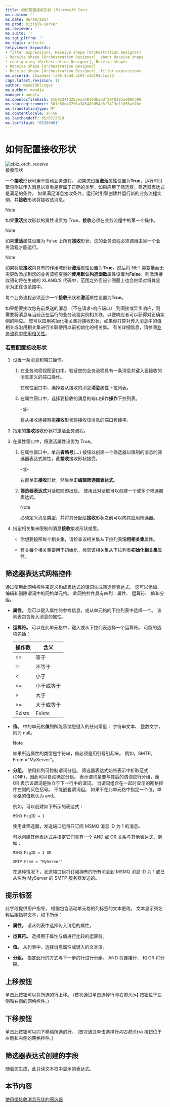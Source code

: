 ```yaml
---
title: 如何配置接收形状 |Microsoft Docs
ms.custom: ''
ms.date: 06/08/2017
ms.prod: biztalk-server
ms.reviewer: ''
ms.suite: ''
ms.tgt_pltfrm: ''
ms.topic: article
helpviewer_keywords:
- filter expressions, Receive shape [Orchestration Designer]
- Receive shape [Orchestration Designer], about Receive shape
- configuring [Orchestration Designer], Receive shapes
- Receive shape [Orchestration Designer]
- Receive shape [Orchestration Designer], filter expressions
ms.assetid: 15aadee4-fa05-4edd-a191-e4d191c1ea22
caps.latest.revision: 11
author: MandiOhlinger
ms.author: mandia
manager: anneta
ms.openlocfilehash: 5169234fd253eaa4819db5edf29f018bae09bb90
ms.sourcegitcommit: 381e83d43796a345488d54b3f7413e11d56ad7be
ms.translationtype: MT
ms.contentlocale: zh-CN
ms.lasthandoff: 05/07/2019
ms.locfileid: "65386001"
---
```

# <a name="how-to-configure-the-receive-shape"></a>如何配置接收形状
![](../core/media/ebiz-orch-receive.gif "ebiz_orch_receive")  
接收形状  

 一个**接收**形状可用于启动业务流程。 如果您设置**激活**属性设置为**True**，运行时引擎将测试传入消息以查看是否属于正确的类型，如果应用了筛选器，筛选器表达式是满足的条件。 如果满足消息接收条件，运行时引擎创建并运行新的业务流程实例，并**接收**形状将接收该消息。  

> [!NOTE]
>  如果**激活**接收形状的属性设置为 True，**接收**必须在业务流程中的第一个操作。  

> [!NOTE]
>  如果**激活**属性设置为 False 上所有**接收**形状，您的业务流程必须调用由另一个业务流程才能运行。  

> [!NOTE]
>  如果将放**接收**内具有的作用域形状**激活**属性设置为**True**，然后将.NET 类变量而无需更改添加到您的业务流程变量的**使用默认构造函数**属性设置为**False**，则激活接收语句将在生成的 XLANG/S 代码中，范围之外但设计图面上也会继续对将其显示为正在该范围中。  

 每个业务流程必须至少一个**接收**形状和**激活**属性设置为**True**。  

 如果想要接收您先前发送的消息 （不在请求-响应端口） 到间接或异步响应，则需要将消息与当前正在运行的业务流程实例相关联，以便响应者可以获得对正确实例的响应。 您可以应用初始化相关集对接收形状，如果你打算对传入消息中的值相关或沿用相关集进行关联使用以前初始化的相关集。 有关详细信息，请参阅[业务流程中使用相关性](../core/using-correlations-in-orchestrations.md)。  

### <a name="to-configure-a-receive-shape"></a>若要配置接收形状  

1.  设置一条消息和端口操作。  

    1.  在业务流程视图窗口中，验证您的业务流程具有一条消息并键入要接收的消息定义的端口操作。  

         在属性窗口中，选择要从接收的消息**消息**属性下拉列表。  

    2.  在属性窗口中，选择要接收的消息的端口操作**操作**下拉列表。  

         -或-  

         将从接收连接器拖**接收**形状将接收该消息的端口套接字。  

2.  指定的**接收**接收形状将激活业务流程。  

3.  在属性窗口中，将激活属性设置为 True。  

    1.  在属性窗口中，单击**省略号**(**...**) 按钮以创建一个筛选器以限制的消息的筛选器表达式属性，此**接收**接收形状接受。  

         -或-  

         右键单击**接收**形状，然后单击**编辑筛选器表达式**。  

    2.  **筛选器表达式**对话框随即出现。 使用此对话框可以创建一个或多个筛选器表达式。  

        > [!NOTE]
        >  必须定义消息类型，并将其分配给**接收**形状之前可以向其应用筛选器。  

4.  指定相关集来限制的消息**接收**接收形状接受。  

    -   你想要按照每个相关集，请检查该相关集从下拉列表**沿用相关集**属性。  

    -   有关每个相关集要用于初始化，检查该相关集从下拉列表**初始化相关集**属性。  

## <a name="filter-expression-grid-control"></a>筛选器表达式网格控件  
 通过使用此网格控件来定义构成表达式的谓词生成筛选器表达式。 您可以添加、 编辑和删除谓词中的网格单元格。 此网格控件具有四列：属性、 运算符、 值和分组。  

- **属性。** 您可以键入属性的参考信息，或从单元格的下拉列表中选择一个。 该列表包含传入消息的属性。  

- **运算符。** 可以在此单元格中，键入或从下拉列表选择一个运算符。 可能的选项包括：  


  | 操作数 |           含义           |
  |---------|-----------------------------|
  |   ==    |         等于         |
  |   !=    |       不等于       |
  |    <    |        小于         |
  |   \<=   |  小于或等于   |
  |    >    |       大于       |
  |   \>=   | 大于或等于 |
  | Exists  |           Exists            |


- **值。** 中的单元格**值**列所能容纳您键入的任何常量： 字符串文本、 整数文字，则为 null。  

  > [!NOTE]
  >  如果所选属性的类型是字符串，值必须是用引号引起来。 例如，SMTP。From ="MyServer"。  

- **分组。** 使用此列可控制谓词分组。 筛选器表达式始终表示中析取范式 (DNF)，因此可以自动确定分组。 表示谓词是要与其后的谓词进行分组，而 OR 表示该谓词是独立于下一行中的谓词。 当谓词组合在一起时显示的网格控件左侧的灰色括号。 不能嵌套谓词组。 如果不在此单元格中指定一个值，单元格的值默认为 and。  

  例如，可以创建如下所示的表达式：  

  `MSMQ.MsgID = 1`  

  使用此筛选器，发送端口组将只订阅 MSMQ 消息 ID 为 1 的消息。  

  可以创建其他表达式并指定它们具有一个 AND 或 OR 关系与其他表达式，例如：  

  `MSMQ.MsgID = 1 OR`  

  `SMTP.From = "MyServer"`  

  在这种情况下，发送端口组将订阅拥有的所有消息到 MSMQ 消息 ID 为 1 或已从名为 MyServer 的 SMTP 服务器发送的。  

## <a name="hint-label"></a>提示标签  
 此字段提供用户指导。 根据包含活动单元格的列标签的文本更改。 文本显示列名称后跟指导文本，如下所示：  

-   **属性。** 请从列表中选择传入消息的属性。  

-   **运算符。** 选择用于属性与值进行比较的运算符。  

-   **值。** 从列表中，选择消息属性或键入的文本值。  

-   **分组。** 指定此行的方式与下一步的行进行分组。 AND 将连接行、 和 OR 将分隔。  

## <a name="move-up-button"></a>上移按钮  
 单击此按钮可以将所选的行上移。 (首次通过单击选择行*向右箭头*(**>)** 按钮位于左侧和右侧的网格控件。)  

## <a name="move-down-button"></a>下移按钮  
 单击此按钮可以向下移动所选的行。 (首次通过单击选择行*向右箭头*(**>)** 按钮位于左侧和右侧的网格控件。)  

## <a name="filter-expression-created-field"></a>筛选器表达式创建的字段  
 随着您生成，此只读文本框中显示的表达式。  

## <a name="in-this-section"></a>本节内容  
 [使用带接收消息形状的筛选器](../core/using-filters-with-the-receive-message-shape.md)